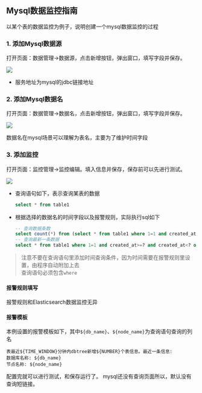 ## Mysql数据监控指南

以某个表的数据监控为例子，说明创建一个mysql数据监控的过程

### 1. 添加Mysql数据源

打开页面：数据管理->数据源，点击新增按钮，弹出窗口，填写字段并保存。

<img src="https://gitee.com/tim_guai/frostmourne/raw/master/doc/img/mysql-datasource.png" />

* 服务地址为mysql的jdbc链接地址

### 2. 添加Mysql数据名

打开页面：数据管理->数据名，点击新增按钮，弹出窗口，填写字段并保存。

<img src="https://gitee.com/tim_guai/frostmourne/raw/master/doc/img/mysql-dataname.png" />

数据名在mysql场景可以理解为表名，主要为了维护时间字段

### 3. 添加监控

打开页面：监控管理->监控编辑。填入信息并保存，保存前可以先进行测试。

<img src="https://gitee.com/tim_guai/frostmourne/raw/master/doc/img/mysql-alarm.png" />

* 查询语句如下，表示查询某表的数据

    ```sql
    select * from table1
    ```

* 根据选择的数据名的时间字段以及报警规则，实际执行sql如下

    ```sql
    -- 查询数据条数
    select count(*) from (select * from table1 where 1=1 and created_at>=? and created_at<?)
    -- 查询最新一条数据
    select * from table1 where 1=1 and created_at>=? and created_at<? order by created_at desc limit 1
    ```

> 注意不要在查询语句里添加时间查询条件，因为时间需要在报警规则里设置，由程序自动附加上去   
> 查询语句必须包含```where```   

#### 报警规则填写

报警规则和Elasticsearch数据监控无异

#### 报警模板

本例设置的报警模板如下，其中```${db_name}```、```${node_name}```为查询语句查询的列名

```
表最近${TIME_WINDOW}分钟内dbtree新增${NUMBER}个表信息。最近一条信息:
数据库名称: ${db_name}
节点名称: ${node_name}
```

配置完就可以进行测试，和保存运行了。 mysql还没有查询页面所以，默认没有查询短链接。
